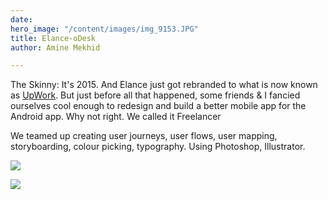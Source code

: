 ```yaml
---
date: 
hero_image: "/content/images/img_9153.JPG"
title: Elance-oDesk
author: Amine Mekhid

---
```

The Skinny: It's 2015. And Elance just got rebranded to what is now known as [UpWork](https://www.upwork.com/). But just before all that happened, some friends & I fancied ourselves cool enough to redesign and build a better mobile app for the Android app. Why not right. We called it Freelancer

We teamed up creating user journeys, user flows, user mapping, storyboarding, colour picking, typography. Using Photoshop, Illustrator.

![](/content/images/img_9105.JPG)

![](/content/images/img_9106.JPG)